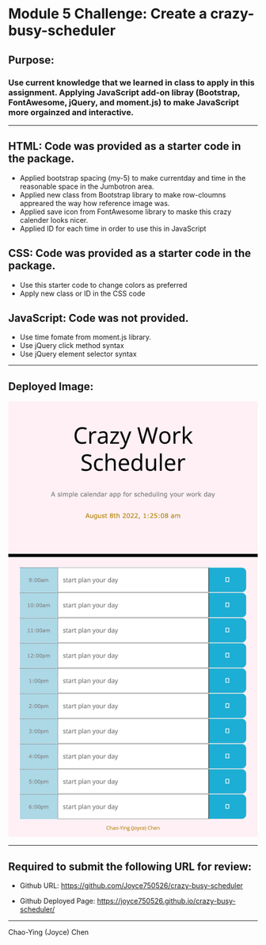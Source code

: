 # Module 5 Challenge: Create a crazy-busy-scheduler

## Purpose: 
### Use current knowledge that we learned in class to apply in this assignment. Applying JavaScript add-on libray (Bootstrap, FontAwesome, jQuery, and moment.js) to make JavaScript more orgainzed and interactive.


---

## HTML: Code was provided as a starter code in the package. 

* Applied bootstrap spacing (my-5) to make currentday and time in the reasonable space in the Jumbotron area.
* Applied new class from Bootstrap library to make row-cloumns appreared the way how reference image was.
* Applied save icon from FontAwesome library to maske this crazy calender looks nicer. 
* Applied ID for each time in order to use this in JavaScript

## CSS: Code was provided as a starter code in the package. 

* Use this starter code to change colors as preferred
* Apply new class or ID in the CSS code

## JavaScript: Code was not provided.

* Use time fomate from moment.js library.
* Use jQuery click method syntax
* Use jQuery element selector syntax


---

## Deployed Image: 
![ceazy busy scheduler screenshot can be found here.](./assets/crazy-work-scheduler-screenshot.png)

---


## Required to submit the following URL for review:

* Github URL: 
https://github.com/Joyce750526/crazy-busy-scheduler

* Github Deployed Page: 
https://joyce750526.github.io/crazy-busy-scheduler/


---



Chao-Ying (Joyce) Chen
